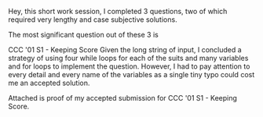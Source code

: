 Hey, this short work session, I completed 3 questions, two of which required very lengthy and case subjective solutions.

The most significant question out of these 3 is 

CCC '01 S1 - Keeping Score
Given the long string of input, I concluded a strategy of using four while loops for each of the suits and many variables and for loops to implement the question. However, I had to pay attention to every detail and every name of the variables as a single tiny typo could cost me an accepted solution.

Attached is proof of my accepted submission for CCC '01 S1 - Keeping Score.